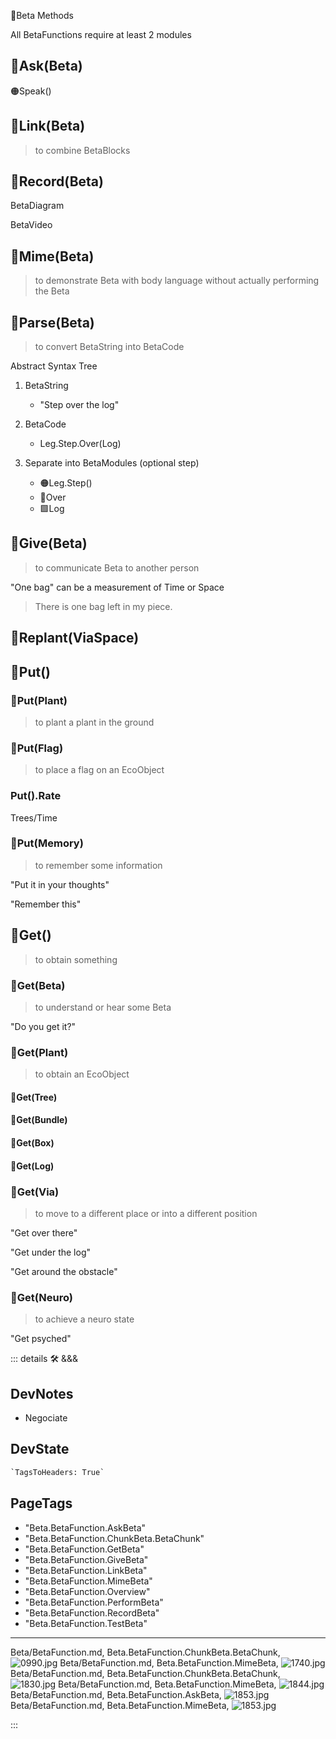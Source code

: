🔷<beta>Beta Methods</beta>

All BetaFunctions require at least 2 modules

## 🔷<beta>Ask(Beta)</beta>

🟠<moto>Speak()</moto>

## 🔷<beta>Link(Beta)</beta>

> to combine BetaBlocks

## 🔷<beta>Record(Beta)</beta>

BetaDiagram

BetaVideo

## 🔷<beta>Mime(Beta)</beta>

> to demonstrate Beta with body language without actually performing the Beta

## 🔷<beta>Parse(Beta)</beta>

> to convert BetaString into BetaCode

Abstract Syntax Tree

1. <beta>BetaString</beta>
    - "Step over the log"

2. <beta>BetaCode</beta>
    - Leg.Step.Over(Log)

3. Separate into <beta>BetaModules</beta> (optional step)
    - 🟠<moto>Leg.Step()</moto>
    - 🔻<via>Over</via>
    - 🟩<eco>Log</eco>

## 🔷<beta>Give(Beta)</beta>

> to communicate Beta to another person

"One bag" can be a measurement of Time or Space

> There is one bag left in my piece.

## 🔷<beta>Replant(<via>ViaSpace</via>)</beta>

## 🔷<beta>Put()</beta>

>

### 🔷<beta>Put(<eco>Plant</eco>)</beta>

> to plant a plant in the ground

### 🔷<beta>Put(<via>Flag</via>)</beta>

> to place a flag on an EcoObject

### Put().Rate

Trees/Time

### 🔷<beta>Put(<neuro>Memory</neuro>)</beta>

> to remember some information

"Put it in your thoughts"

"Remember this"

## 🔷<beta>Get()</beta>

> to obtain something

### 🔷<beta>Get(Beta)</beta>

> to understand or hear some Beta

"Do you get it?"

### 🔷<beta>Get(<eco>Plant</eco>)</beta>

> to obtain an EcoObject

#### 🔷<beta>Get(<eco>Tree</eco>)</beta>

#### 🔷<beta>Get(<eco>Bundle</eco>)</beta>

#### 🔷<beta>Get(<eco>Box</eco>)</beta>

#### 🔷<beta>Get(<eco>Log</eco>)</beta>

### 🔷<beta>Get(<via>Via</via>)</beta>

> to move to a different place or into a different position

"Get over there"

"Get under the log"

"Get around the obstacle"

### 🔷<beta>Get(<neuro>Neuro</neuro>)</beta>

> to achieve a neuro state

"Get psyched"

::: details 🛠 <dev>&&&</dev>

## DevNotes

- Negociate

## DevState

```py
`TagsToHeaders: True`
```

<h2>PageTags</h2>

- "Beta.BetaFunction.AskBeta"
- "Beta.BetaFunction.ChunkBeta.BetaChunk"
- "Beta.BetaFunction.GetBeta"
- "Beta.BetaFunction.GiveBeta"
- "Beta.BetaFunction.LinkBeta"
- "Beta.BetaFunction.MimeBeta"
- "Beta.BetaFunction.Overview"
- "Beta.BetaFunction.PerformBeta"
- "Beta.BetaFunction.RecordBeta"
- "Beta.BetaFunction.TestBeta"

---

Beta/BetaFunction.md, <dev>Beta.BetaFunction.ChunkBeta.BetaChunk</dev>, ![0990.jpg](/PaperPhoto/0990.jpg)
Beta/BetaFunction.md, <dev>Beta.BetaFunction.MimeBeta</dev>, ![1740.jpg](/PaperPhoto/1740.jpg)
Beta/BetaFunction.md, <dev>Beta.BetaFunction.ChunkBeta.BetaChunk</dev>, ![1830.jpg](/PaperPhoto/1830.jpg)
Beta/BetaFunction.md, <dev>Beta.BetaFunction.MimeBeta</dev>, ![1844.jpg](/PaperPhoto/1844.jpg)
Beta/BetaFunction.md, <dev>Beta.BetaFunction.AskBeta</dev>, ![1853.jpg](/PaperPhoto/1853.jpg)
Beta/BetaFunction.md, <dev>Beta.BetaFunction.MimeBeta</dev>, ![1853.jpg](/PaperPhoto/1853.jpg)

:::
